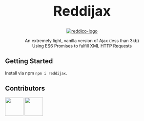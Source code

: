 <h1 align="center" style="font-size: 3.2em">
  Reddijax
</h1>

<p align="center">
  <a href="https://www.meshcss.com">
    <img alt="reddico-logo" src="https://reddico.co.uk/content/themes/reddico-theme/build/images/header/logo.svg width="500">
  </a>
</p>

<p align="center">
    An extremely light, vanilla version of Ajax (less than 3kb)<br>
    Using ES6 Promises to fulfill XML HTTP Requests
</p>

## Getting Started

Install via npm ```npm i reddijax```.


## Contributors

<p float="left">
	<a href="https://github.com/ainsleyclark"><img src="https://avatars.githubusercontent.com/ainsleyclark" width="60px;"/></a>
	<a href="https://github.com/KirksFletcher"><img src="https://avatars.githubusercontent.com/KirksFletcher" width="60px;"/></a>
</p>